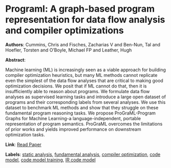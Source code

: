 # Programl: A graph-based program representation for data flow analysis and compiler optimizations

**Authors**: Cummins, Chris and Fisches, Zacharias V and Ben-Nun, Tal and Hoefler, Torsten and O’Boyle, Michael FP and Leather, Hugh

**Abstract**:

Machine learning (ML) is increasingly seen as a viable approach for building compiler optimization heuristics, but many ML methods cannot replicate even the simplest of the data flow analyses that are critical to making good optimization decisions. We posit that if ML cannot do that, then it is insufficiently able to reason about programs. We formulate data flow analyses as supervised learning tasks and introduce a large open dataset of programs and their corresponding labels from several analyses. We use this dataset to benchmark ML methods and show that they struggle on these fundamental program reasoning tasks. We propose ProGraML-Program Graphs for Machine Learning-a language-independent, portable representation of program semantics. ProGraML overcomes the limitations of prior works and yields improved performance on downstream optimization tasks.

**Link**: [Read Paper](https://arxiv.org/abs/2105.04297)

**Labels**: [static analysis](../../labels/static_analysis.md), [fundamental analysis](../../labels/fundamental_analysis.md), [compiler optimization](../../labels/compiler_optimization.md), [code model](../../labels/code_model.md), [code model training](../../labels/code_model_training.md), [IR code model](../../labels/IR_code_model.md)
